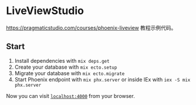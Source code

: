# LiveViewStudio

https://pragmaticstudio.com/courses/phoenix-liveview 教程示例代码。

## Start

1. Install dependencies with `mix deps.get`
1. Create your database with `mix ecto.setup`
1. Migrate your database with `mix ecto.migrate`
1. Start Phoenix endpoint with `mix phx.server` or inside IEx with `iex -S mix phx.server`

Now you can visit [`localhost:4000`](http://localhost:4000) from your browser.


